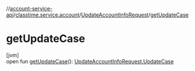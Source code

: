 //[account-service-api](../../../index.md)/[classtime.service.account](../index.md)/[UpdateAccountInfoRequest](index.md)/[getUpdateCase](get-update-case.md)

# getUpdateCase

[jvm]\
open fun [getUpdateCase](get-update-case.md)(): [UpdateAccountInfoRequest.UpdateCase](-update-case/index.md)
